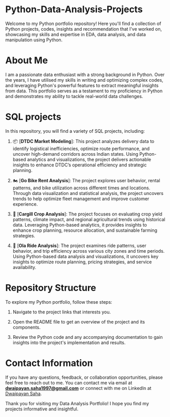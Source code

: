 # Python-Data-Analysis-Projects
Welcome to my  Python portfolio repository! Here you'll find a collection of Python projects, codes, insights and recommendation that I've worked on, showcasing my skills and expertise in EDA, data analysis, and data manipulation using Python.
# About Me
I am a passionate data enthusiast with a strong background in Python. Over the years, I have utilised my skills in writing and optimizing complex codes, and leveraging Python's powerful features to extract meaningful insights from data. This portfolio serves as a testament to my proficiency in Python and demonstrates my ability to tackle real-world data challenges. 
# SQL projects
In this repository, you will find a variety of SQL projects, including:

1. 📦 [**DTDC Market Modeling**]: This project analyzes delivery data to identify logistical inefficiencies, optimize route performance, and uncover high-demand corridors across Indian states. Using Python-based analytics and visualizations, the project delivers actionable insights to enhance DTDC’s operational efficiency and strategic planning.
   
2. 🏍️ [**Go Bike Rent Analysis**]: The project explores user behavior, rental patterns, and bike utilization across different times and locations. Through data visualization and statistical analysis, the project uncovers trends to help optimize fleet management and improve customer experience.
   
3. 🌾 [**Cargill Crop Analysis**]: The project focuses on evaluating crop yield patterns, climate impact, and regional agricultural trends using historical data. Leveraging Python-based analytics, it provides insights to enhance crop planning, resource allocation, and sustainable farming strategies.
   
5. 🚗 [**Ola Ride Analysis**]: The project examines ride patterns, user behavior, and trip efficiency across various city zones and time periods. Using Python-based data analysis and visualizations, it uncovers key insights to optimize route planning, pricing strategies, and service availability.

# Repository Structure
To explore my Python portfolio, follow these steps:

1. Navigate to the project links that interests you.

2. Open the README file to get an overview of the project and its components.

3. Review the Python code and any accompanying documentation to gain insights into the project's implementation and results.

# Contact Information
If you have any questions, feedback, or collaboration opportunities, please feel free to reach out to me. You can contact me via email at **dwaipayan.saha1997@gmail.com** or connect with me on LinkedIn at [Dwaipayan Saha](https://www.linkedin.com/in/dwaipayan-s-9080a689/).

Thank you for visiting my Data Analysis Portfolio! I hope you find my projects informative and insightful.
